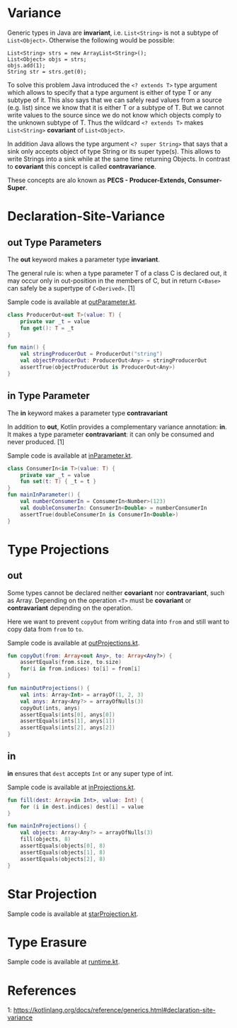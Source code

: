# Variance
Generic types in Java are **invariant**, i.e. `List<String>` is not a subtype of `List<Object>`. Otherwise the following would be possible:
```
List<String> strs = new ArrayList<String>();
List<Object> objs = strs;
objs.add(1);
String str = strs.get(0);
```

To solve this problem Java introduced the `<? extends T>` type argument which allows to specify that a type argument is either of type T or any subtype of it. This also says that we can safely read values from a source (e.g. list) since we know that it is either T or a subtype of T. But we cannot write values to the source since we do not know which objects comply to the unknown subtype of T. Thus the wildcard `<? extends T>` makes `List<String>` **covariant** of `List<Object>`.

In addition Java allows the type argument `<? super String>` that says that a sink only accepts object of type String or its super type(s). This allows to write Strings into a sink while at the same time returning Objects. In contrast to **covariant** this concept is called **contravariance**.

These concepts are alo known as **PECS - Producer-Extends, Consumer-Super**.

# Declaration-Site-Variance
## out Type Parameters
The **out** keyword makes a parameter type **invariant**.

The general rule is: when a type parameter T of a class C is declared out, it may occur only in out-position in the members of C, but in return `C<Base>` can safely be a supertype of `C<Derived>`. [1]

Sample code is available at [outParameter.kt](./src/main/kotlin/com/example/kotlingenerics/outParameter.kt).
```kotlin
class ProducerOut<out T>(value: T) {
    private var _t = value
    fun get(): T = _t
}

fun main() {
    val stringProducerOut = ProducerOut("string")
    val objectProducerOut: ProducerOut<Any> = stringProducerOut
    assertTrue(objectProducerOut is ProducerOut<Any>)
}
```

## in Type Parameter
The **in** keyword makes a parameter type **contravariant**

In addition to **out**, Kotlin provides a complementary variance annotation: **in**. It makes a type parameter **contravariant**: it can only be consumed and never produced. [1]

Sample code is available at [inParameter.kt](./src/main/kotlin/com/example/kotlingenerics/inParameter.kt).
```kotlin
class ConsumerIn<in T>(value: T) {
    private var _t = value
    fun set(t: T) { _t = t }
}
fun mainInParameter() {
    val numberConsumerIn = ConsumerIn<Number>(123)
    val doubleConsumerIn: ConsumerIn<Double> = numberConsumerIn
    assertTrue(doubleConsumerIn is ConsumerIn<Double>)
}
```

# Type Projections
## out
Some types cannot be declared neither **covariant** nor **contravariant**, such as Array. Depending on the operation `<T>` must be **covariant** or **contravariant** depending on the operation.

Here we want to prevent `copyOut` from writing data into `from` and still want to copy data from `from` to `to`.

Sample code is available at [outProjections.kt](./src/main/kotlin/com/example/kotlingenerics/outProjections.kt).
```kotlin
fun copyOut(from: Array<out Any>, to: Array<Any?>) {
    assertEquals(from.size, to.size)
    for(i in from.indices) to[i] = from[i]
}

fun mainOutProjections() {
    val ints: Array<Int> = arrayOf(1, 2, 3)
    val anys: Array<Any?> = arrayOfNulls(3)
    copyOut(ints, anys)
    assertEquals(ints[0], anys[0])
    assertEquals(ints[1], anys[1])
    assertEquals(ints[2], anys[2])
}
```

## in
**in** ensures that `dest` accepts `Int` or any super type of int.

Sample code is available at [inProjections.kt](./src/main/kotlin/com/example/kotlingenerics/inProjections.kt).
```kotlin
fun fill(dest: Array<in Int>, value: Int) {
    for (i in dest.indices) dest[i] = value
}

fun mainInProjections() {
    val objects: Array<Any?> = arrayOfNulls(3)
    fill(objects, 8)
    assertEquals(objects[0], 8)
    assertEquals(objects[1], 8)
    assertEquals(objects[2], 8)
}
```

# Star Projection
Sample code is available at [starProjection.kt](./src/main/kotlin/com/example/kotlingenerics/starProjection.kt).

# Type Erasure
Sample code is available at [runtime.kt](./src/main/kotlin/com/example/kotlingenerics/runtime.kt).

# References
1: https://kotlinlang.org/docs/reference/generics.html#declaration-site-variance